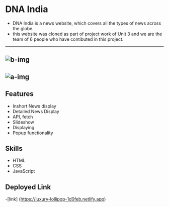 # DNA India 

- DNA India is a news website, which covers all the types of news across the globe.
- this website was cloned as part of project work of Unit 3 and we are the team of 6 people who have contibuted in this project.
------------------------------------------
![b-img](https://user-images.githubusercontent.com/103953608/189704482-211aa31a-274a-4ab8-b690-7dba08835839.png)
-----------------------------------------------
![a-img](https://user-images.githubusercontent.com/103953608/189704552-76864fd0-ba21-4def-bb5d-50f5ad2d4eb7.png)
----------------------------------------------------



## Features
- Inshort News display
- Detailed News Display
- API, fetch
- Slideshow
- Displaying 
- Popup functionality


## Skills
- HTML
- CSS
- JavaScript

## Deployed Link
-[link] (https://luxury-lollipop-1d0feb.netlify.app)


